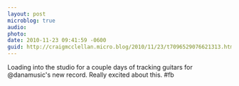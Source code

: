 ```yaml
---
layout: post
microblog: true
audio: 
photo: 
date: 2010-11-23 09:41:59 -0600
guid: http://craigmcclellan.micro.blog/2010/11/23/t7096529076621313.html
---
```

Loading into the studio for a couple days of tracking guitars for @danamusic's new record. Really excited about this. #fb
